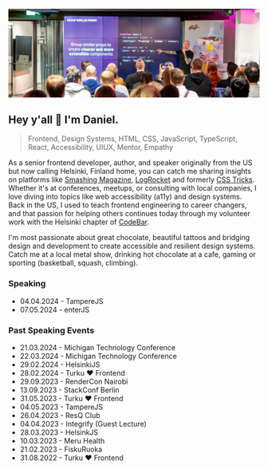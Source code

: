 ![Daniel Yuschick speaking at HelsinkiJS about building components in React and TypeScript.](./daniel-yuschick-helsinki-js.webp)

## Hey y'all 🤘 I'm Daniel.

> Frontend, Design Systems, HTML, CSS, JavaScript, TypeScript, React, Accessibility, UIUX, Mentor, Empathy

As a senior frontend developer, author, and speaker originally from the US but now calling Helsinki, Finland home, you can catch me sharing insights on platforms like [Smashing Magazine](https://www.smashingmagazine.com/author/daniel-yuschick/), [LogRocket](https://blog.logrocket.com/author/danielyuschick/) and formerly [CSS Tricks](https://css-tricks.com/author/danyuschick/). Whether it's at conferences, meetups, or consulting with local companies, I love diving into topics like web accessibility (a11y) and design systems. Back in the US, I used to teach frontend engineering to career changers, and that passion for helping others continues today through my volunteer work with the Helsinki chapter of [CodeBar](https://codebar.io/).

I'm most passionate about great chocolate, beautiful tattoos and bridging design and development to create accessible and resilient design systems. Catch me at a local metal show, drinking hot chocolate at a cafe, gaming or sporting (basketball, squash, climbing).

### Speaking

- 04.04.2024 - TampereJS
- 07.05.2024 - enterJS

### Past Speaking Events

- 21.03.2024 - Michigan Technology Conference
- 22.03.2024 - Michigan Technology Conference
- 29.02.2024 - HelsinkiJS
- 28.02.2024 - Turku ❤️ Frontend
- 29.09.2023 - RenderCon Nairobi
- 13.09.2023 - StackConf Berlin
- 31.05.2023 - Turku ❤️ Frontend
- 04.05.2023 - TampereJS
- 26.04.2023 - ResQ Club
- 04.04.2023 - Integrify (Guest Lecture)
- 28.03.2023 - HelsinkJS
- 10.03.2023 - Meru Health
- 21.02.2023 - FiskuRuoka
- 31.08.2022 - Turku ❤️ Frontend
